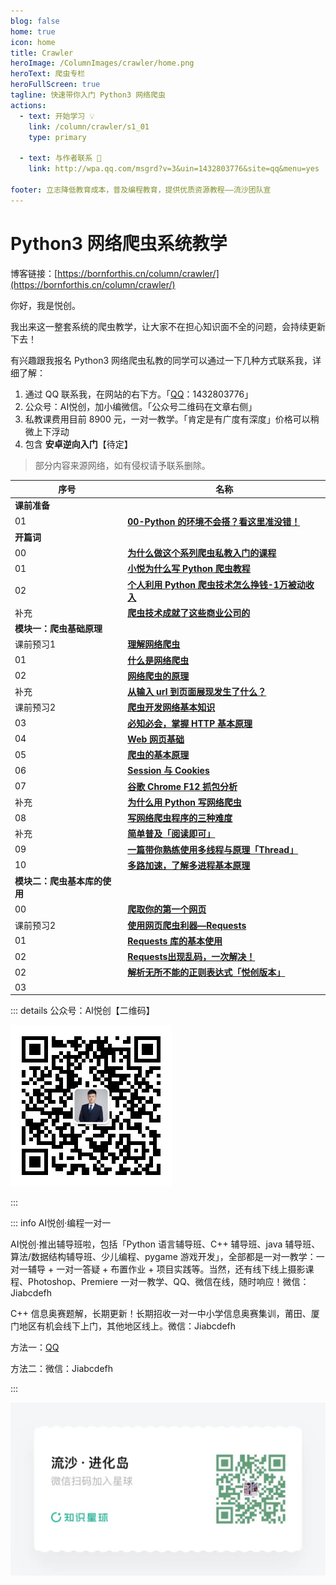 ```yaml
---
blog: false
home: true
icon: home
title: Crawler
heroImage: /ColumnImages/crawler/home.png
heroText: 爬虫专栏
heroFullScreen: true
tagline: 快速带你入门 Python3 网络爬虫
actions:
  - text: 开始学习 💡
    link: /column/crawler/s1_01
    type: primary	

  - text: 与作者联系 👋
    link: http://wpa.qq.com/msgrd?v=3&uin=1432803776&site=qq&menu=yes

footer: 立志降低教育成本，普及编程教育，提供优质资源教程——流沙团队宣
---
```


# Python3 网络爬虫系统教学

博客链接：[https://bornforthis.cn/column/crawler/](https://bornforthis.cn/column/crawler/)

你好，我是悦创。

我出来这一整套系统的爬虫教学，让大家不在担心知识面不全的问题，会持续更新下去！

有兴趣跟我报名 Python3 网络爬虫私教的同学可以通过一下几种方式联系我，详细了解：

1. 通过 QQ 联系我，在网站的右下方。「[QQ](http://wpa.qq.com/msgrd?v=3&uin=1432803776&site=qq&menu=yes)：1432803776」
2. 公众号：AI悦创，加小编微信。「公众号二维码在文章右侧」
3. 私教课费用目前 8900 元，一对一教学。「肯定是有广度有深度」价格可以稍微上下浮动
4. 包含 **安卓逆向入门**【待定】

> 部分内容来源网络，如有侵权请予联系删除。

| 序号                         | 名称                                                         |
| ---------------------------- | ------------------------------------------------------------ |
| **课前准备**                 |                                                              |
| 01                           | [**00-Python 的环境不会搭？看这里准没错！**](s1_01)          |
| **开篇词**                   |                                                              |
| 00                           | [**为什么做这个系列爬虫私教入门的课程**](https://blog.csdn.net/qq_33254766/article/details/109099262) |
| 01                           | [**小悦为什么写 Python 爬虫教程**](https://blog.csdn.net/qq_33254766/article/details/109099321) |
| 02                           | [**个人利用 Python 爬虫技术怎么挣钱-1万被动收入**](https://blog.csdn.net/qq_33254766/article/details/109099359) |
| 补充                         | [**爬虫技术成就了这些商业公司的**](https://blog.csdn.net/qq_33254766/article/details/109099385) |
| **模块一：爬虫基础原理**     |                                                              |
| 课前预习1                    | [**理解网络爬虫**](https://www.aiyc.top/710.html)            |
| 01                           | [**什么是网络爬虫**](https://blog.csdn.net/qq_33254766/article/details/109099548) |
| 02                           | [**网络爬虫的原理**](https://blog.csdn.net/qq_33254766/article/details/109126491) |
| 补充                         | [**从输入 url 到页面展现发生了什么？**](https://blog.csdn.net/qq_33254766/article/details/109126523) |
| 课前预习2                    | [**爬虫开发网络基本知识**](https://www.aiyc.top/712.html)    |
| 03                           | [**必知必会，掌握 HTTP 基本原理**](https://www.aiyc.top/713.html) |
| 04                           | [**Web 网页基础**](https://www.aiyc.top/714.html)            |
| 05                           | [**爬虫的基本原理**](https://www.aiyc.top/715.html)          |
| 06                           | [**Session 与 Cookies**](https://www.aiyc.top/717.html)      |
| 07                           | [**谷歌 Chrome F12 抓包分析**](https://www.aiyc.top/718.html) |
| 补充                         | [**为什么用 Python 写网络爬虫**](https://www.aiyc.top/719.html) |
| 08                           | [**写网络爬虫程序的三种难度**](https://www.aiyc.top/753.html) |
| 补充                         | [**简单普及「阅读即可」**](https://www.aiyc.top/754.html)    |
| 09                           | [**一篇带你熟练使用多线程与原理「Thread」**](https://www.aiyc.top/755.html) |
| 10                           | [**多路加速，了解多进程基本原理**](https://www.aiyc.top/757.html) |
| **模块二：爬虫基本库的使用** |                                                              |
| 00                           | [**爬取你的第一个网页**](https://www.aiyc.top/806.html)      |
| 课前预习2                    | [**使用网页爬虫利器—Requests**](https://www.aiyc.top/807.html) |
| 01                           | [**Requests 库的基本使用**](https://www.aiyc.top/805.html)   |
| 02                           | [**Requests出现乱码，一次解决！**](https://www.aiyc.top/813.html) |
| 02                           | [**解析无所不能的正则表达式「悦创版本」**](https://www.aiyc.top/98.html) |
| 03                           |                                                              |

::: details 公众号：AI悦创【二维码】

![](/gzh.jpg)

:::

::: info AI悦创·编程一对一

AI悦创·推出辅导班啦，包括「Python 语言辅导班、C++ 辅导班、java 辅导班、算法/数据结构辅导班、少儿编程、pygame 游戏开发」，全部都是一对一教学：一对一辅导 + 一对一答疑 + 布置作业 + 项目实践等。当然，还有线下线上摄影课程、Photoshop、Premiere 一对一教学、QQ、微信在线，随时响应！微信：Jiabcdefh

C++ 信息奥赛题解，长期更新！长期招收一对一中小学信息奥赛集训，莆田、厦门地区有机会线下上门，其他地区线上。微信：Jiabcdefh

方法一：[QQ](http://wpa.qq.com/msgrd?v=3&uin=1432803776&site=qq&menu=yes)

方法二：微信：Jiabcdefh

:::

![](/zsxq.jpg)